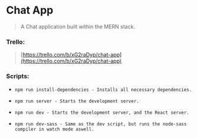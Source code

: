 # Chat App

> A Chat application built within the MERN stack.

### Trello:

> [https://trello.com/b/xG2raDyp/chat-app](https://trello.com/b/xG2raDyp/chat-app)

### Scripts:

* `npm run install-dependencies - Installs all necessary dependencies.`

* `npm run server - Starts the development server.`

* `npm run dev - Starts the development server, and the React server.`

* `npm run dev-sass - Same as the dev script, but runs the node-sass compiler in watch mode aswell.`
